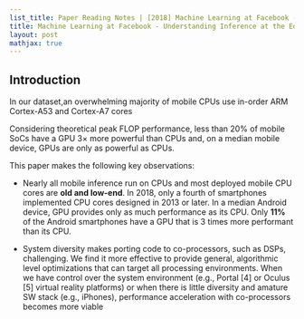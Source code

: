```yaml
---
list_title: Paper Reading Notes | [2018] Machine Learning at Facebook - Understanding Inference at the Edge
title: Machine Learning at Facebook - Understanding Inference at the Edge
layout: post
mathjax: true
---
```


## Introduction

In our dataset,an overwhelming majority of mobile CPUs use in-order ARM Cortex-A53 and Cortex-A7 cores

Considering theoretical peak FLOP performance, less than 20% of mobile SoCs have a GPU 3× more powerful than CPUs and, on a
median mobile device, GPUs are only as powerful as CPUs.

This paper makes the following key observations:

- Nearly all mobile inference run on CPUs and most deployed mobile CPU cores are **old and low-end**. In 2018, only a fourth of smartphones implemented CPU cores designed in 2013 or later. In a median Android device, GPU provides only as much performance as its CPU. Only **11%** of the Android smartphones have a GPU that is 3 times more performant than its CPU.

- System diversity makes porting code to co-processors, such as DSPs, challenging. We find it more effective to provide general, algorithmic level optimizations that can target all processing environments. When we have control over the system environment (e.g., Portal [4] or Oculus [5] virtual reality platforms) or when there is little diversity and amature SW stack (e.g., iPhones), performance acceleration with co-processors becomes more viable

